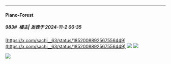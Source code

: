 ﻿
*****

####  Piano-Forest  
##### 983#         楼主| 发表于 2024-11-2 00:35

[https://x.com/sachi__63/status/1852008892567556449](https://x.com/sachi__63/status/1852008892567556449)
<img src="https://p.sda1.dev/20/c3707f94345ae2ef053e593f679f7958/20241102_003425.jpg" referrerpolicy="no-referrer">
<img src="https://p.sda1.dev/20/588354a7a126f79b0d37ed947a2f0a24/20241102_003428.jpg" referrerpolicy="no-referrer">

<img src="https://p.sda1.dev/20/a2fffe6d99de1a59b4596aab3958e208/20241102_003430.jpg" referrerpolicy="no-referrer">

